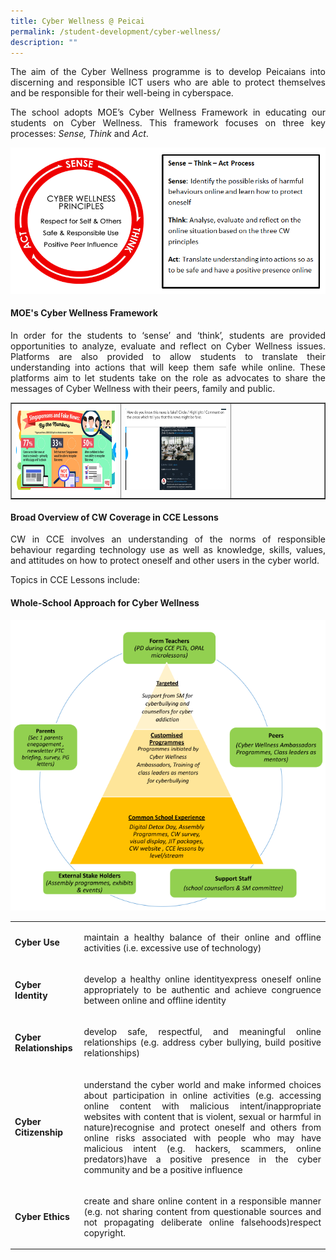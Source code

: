 ```yaml
---
title: Cyber Wellness @ Peicai
permalink: /student-development/cyber-wellness/
description: ""
---
```

<p></p><p align="justify">The aim of the Cyber Wellness programme is to develop Peicaians into discerning and responsible ICT users who are able to protect themselves and be responsible for their well-being in cyberspace.</p>
<p></p><p align="justify">The school adopts MOE’s Cyber Wellness Framework in educating our students on Cyber Wellness. This framework focuses on three key processes: <em>Sense, Think</em>&nbsp;and&nbsp;<em>Act</em>.</p>
<img src="/images/CyberWellness.png">
<h4><strong>MOE's Cyber Wellness Framework</strong></h4>
<p></p><p align="justify">In order for the students to ‘sense’ and ‘think’, students are provided opportunities to analyze, evaluate and reflect on Cyber Wellness issues. Platforms are also provided to allow students to translate their understanding into actions that will keep them safe while online. These platforms aim to let students take on the role as advocates to share the messages of Cyber Wellness with their peers, family and public.&nbsp;</p>
<table style="border-collapse: collapse; width: 100%;" border="1">
<tbody>
<tr>
<td style="width: 35%;"><img src="/images/cw1.png"></td>
<td style="width: 35%;"><img src="/images/cw2.png"></td>
<td style="width: 30%;"> </td>
</tr>
</tbody>
</table>
<h4><strong>Broad Overview of CW Coverage in CCE Lessons</strong></h4>
<p></p><p align="justify">CW in CCE involves an understanding of the norms of responsible behaviour regarding technology use as well as knowledge, skills, values, and attitudes on how to protect oneself and other users in the cyber world.&nbsp;</p>
<p>Topics in CCE Lessons include:</p>
<h4><strong>Whole-School Approach for Cyber Wellness</strong></h4>
<img src="/images/cw3.png">
<table>
<tbody>
<tr>
	<td><b>Cyber Use</b></td>
<td><p align="justify">maintain a healthy balance of their online and offline activities (i.e. excessive use of technology)
</p></td></tr><tr>
	<td><b>Cyber Identity</b></td>
<td><p align="justify">develop a healthy online identityexpress oneself online appropriately to be authentic and achieve congruence between online and offline identity
</p></td></tr><tr>
	<td><b>Cyber Relationships</b></td>
<td><p align="justify">develop safe, respectful, and meaningful online relationships (e.g. address cyber bullying, build positive relationships)
</p></td></tr><tr>
<td><b>Cyber Citizenship</b></td>
<td><p align="justify">understand the cyber world and make informed choices about participation in online activities (e.g. accessing online content with malicious intent/inappropriate websites with content that is violent, sexual or harmful in nature)recognise and protect oneself and others from online risks associated with people who may have malicious intent (e.g. hackers, scammers, online predators)have a positive presence in the cyber community and be a positive influence
</p></td></tr><tr>
	<td><b>Cyber Ethics</b></td>
<td><p align="justify">create and share online content in a responsible manner (e.g. not sharing content from questionable sources and not propagating deliberate online falsehoods)respect copyright.</p></td></tr></tbody></table>